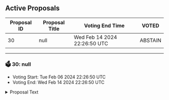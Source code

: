 ## Active Proposals

| Proposal ID | Proposal Title | Voting End Time | VOTED |
|-------------|----------------|-----------------|-------|
| 30 | null | Wed Feb 14 2024 22:26:50 UTC | ABSTAIN |

---

### 🗳 30: null
- Voting Start: Tue Feb 06 2024 22:26:50 UTC
- Voting End: Wed Feb 14 2024 22:26:50 UTC

<details>
<summary>Proposal Text</summary>
 
null
</details>
